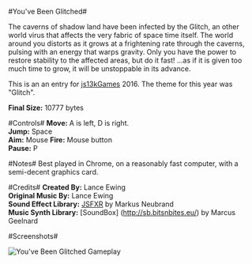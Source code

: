 #You've Been Glitched#

The caverns of shadow land have been infected by the Glitch, an other world virus that affects the very fabric of space time itself. The world around you distorts as it grows at a frightening rate through the caverns, pulsing with an energy that warps gravity. Only you have the power to restore stability to the affected areas, but do it fast! ...as if it is given too much time to grow, it will be unstoppable in its advance.

This is an an entry for [js13kGames](http://js13kgames.com) 2016. The theme for this year was "Glitch".

**Final Size:** 10777 bytes

#Controls#
**Move:** A is left, D is right.  
**Jump:** Space  
**Aim:** Mouse
**Fire:** Mouse button  
**Pause:** P  

#Notes#
Best played in Chrome, on a reasonably fast computer, with a semi-decent graphics card.

#Credits#
**Created By:** Lance Ewing  
**Original Music By:** Lance Ewing  
**Sound Effect Library:** [JSFXR](https://github.com/mneubrand/jsfxr) by Markus Neubrand  
**Music Synth Library:** [SoundBox] (http://sb.bitsnbites.eu/) by Marcus Geelnard  

#Screenshots#

![You've Been Glitched Gameplay](https://sites.google.com/site/shadowballjs/files/glitched.png "You've Been Glitched  Gameplay")
